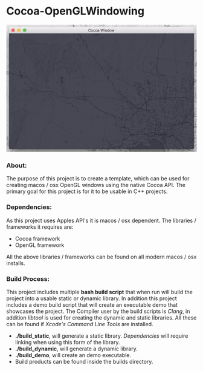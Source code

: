 # Cocoa-OpenGLWindowing

![alt text](other/CocoaWindowImage_Transparent.png "Transparent Cocoa Window Image")

### About:
The purpose of this project is to create a template, which can be used for creating macos / osx OpenGL windows using the native Cocoa API. The primary goal for this project is for it to be usable in C++ projects.

### Dependencies:
As this project uses Apples API's it is macos / osx dependent.
The libraries / frameworks it requires are:

 - Cocoa framework
 - OpenGL framework

All the above libraries / frameworks can be found on all modern macos / osx installs.

### Build Process:
This project includes multiple **bash build script** that when run will build the project into a usable static or dynamic library.
In addition this project includes a demo build script that will create an executable demo that showcases the project.
The Compiler user by the build scripts is *Clang*, in addition *libtool* is used for creating the dynamic and static libraries. All these can be found if *Xcode's Command Line Tools* are installed.

- **./build_static**, will generate a static library. *Dependencies* will require linking when using this form of the library.
- **./build_dynamic**,  will generate a dynamic library.
- **./build_demo**, will create an demo executable.
- Build products can be found inside the builds directory.